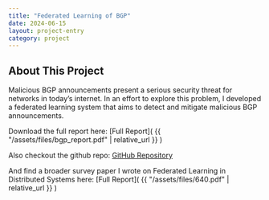 ```yaml
---
title: "Federated Learning of BGP"
date: 2024-06-15
layout: project-entry
category: project
---
```


## About This Project

Malicious BGP announcements present a serious security threat for networks in today’s internet. In an effort to explore this problem, I developed a federated learning system that aims to detect and mitigate malicious BGP announcements.

Download the full report here: [Full Report]( {{ "/assets/files/bgp_report.pdf" | relative_url }} ) 

Also checkout the github repo: [GitHub Repository](https://github.com/AbieSafdie171/FederatedLearningOfBGP)

And find a broader survey paper I wrote on Federated Learning in Distributed Systems here: [Full Report]( {{ "/assets/files/640.pdf" | relative_url }} ) 